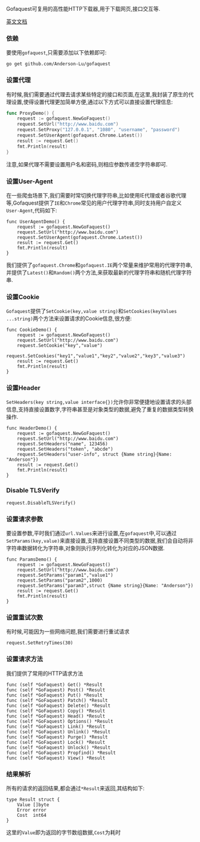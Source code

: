 Gofaquest可复用的高性能HTTP下载器,用于下载网页,接口交互等.

[英文文档](https://github.com/Anderson-Lu/gofaquest/blob/master/README.MD)

### 依赖


要使用`gofaquest`,只需要添加以下依赖即可:

```golang
go get github.com/Anderson-Lu/gofaquest
```

### 设置代理

有时候,我们需要通过代理去请求某些特定的接口和页面,在这里,我封装了原生的代理设置,使得设置代理更加简单方便,通过以下方式可以直接设置代理信息:

```go
func ProxyDemo() {
	request := gofaquest.NewGoFaquest()
	request.SetUrl("http://www.baidu.com")
	request.SetProxy("127.0.0.1", "1080", "username", "password")
	request.SetUserAgent(gofaquest.Chrome.Latest())
	result := request.Get()
	fmt.Println(result)
}
```

注意,如果代理不需要设置用户名和密码,则相应参数传递空字符串即可.

### 设置User-Agent

在一些爬虫场景下,我们需要时常切换代理字符串,比如使用IE代理或者谷歌代理等,Gofaquest提供了`IE`和`Chrome`常见的用户代理字符串,同时支持用户自定义`User-Agent`,代码如下:

```golang
func UserAgentDemo() {
	request := gofaquest.NewGoFaquest()
	request.SetUrl("http://www.baidu.com")
	request.SetUserAgent(gofaquest.Chrome.Latest())
	result := request.Get()
	fmt.Println(result)
}
```

我们提供了`gofaquest.Chrome`和`gofaquest.IE`两个常量来维护常用的代理字符串,并提供了`Latest()`和`Random()`两个方法,来获取最新的代理字符串和随机代理字符串.

### 设置Cookie

`Gofaquest`提供了`SetCookie(key,value string)`和`SetCookies(keyValues ...string)`两个方法来设置请求的Cookie信息,很方便:

```golang
func CookieDemo() {
	request := gofaquest.NewGoFaquest()
	request.SetUrl("http://www.baidu.com")
	request.SetCookie("key","value")
	request.SetCookies("key1","value1","key2","value2","key3","value3")
	result := request.Get()
	fmt.Println(result)
}
```

### 设置Header

`SetHeaders(key string,value interface{})`允许你非常便捷地设置请求的头部信息,支持直接设置数字,字符串甚至是对象类型的数据,避免了重复的数据类型转换操作.

```golang
func HeaderDemo() {
	request := gofaquest.NewGoFaquest()
	request.SetUrl("http://www.baidu.com")
	request.SetHeaders("name", 123456)
	request.SetHeaders("token", "abcde")
	request.SetHeaders("user-info", struct {Name string}{Name: "Anderson"})
	result := request.Get()
	fmt.Println(result)
}
```

### Disable TLSVerify

```golang
request.DisableTLSVerify()
```


### 设置请求参数

要设置参数,平时我们通过`url.Values`来进行设置,在`gofaquest`中,可以通过`SetParams(key,value)`来直接设置,支持直接设置不同类型的数据,我们会自动将非字符串数据转化为字符串,对象则执行序列化转化为对应的JSON数据.

```golang
func ParamsDemo() {
	request := gofaquest.NewGoFaquest()
	request.SetUrl("http://www.baidu.com")
	request.SetParams("param1","value1")
	request.SetParams("param2",1000)
	request.SetParams("param3",struct {Name string}{Name: "Anderson"})
	result := request.Get()
	fmt.Println(result)
}
```

###  设置重试次数

有时候,可能因为一些网络问题,我们需要进行重试请求

```golang
request.SetRetryTimes(30)
```

### 设置请求方法

我们提供了常用的HTTP请求方法

```golang
func (self *GoFaquest) Get() *Result
func (self *GoFaquest) Post() *Result
func (self *GoFaquest) Put() *Result
func (self *GoFaquest) Patch() *Result
func (self *GoFaquest) Delete() *Result
func (self *GoFaquest) Copy() *Result
func (self *GoFaquest) Head() *Result
func (self *GoFaquest) Options() *Result
func (self *GoFaquest) Link() *Result
func (self *GoFaquest) Unlink() *Result
func (self *GoFaquest) Purge() *Result
func (self *GoFaquest) Lock() *Result
func (self *GoFaquest) Unlock() *Result
func (self *GoFaquest) Propfind() *Result
func (self *GoFaquest) View() *Result
```

### 结果解析

所有的请求的返回结果,都会通过`*Result`来返回,其结构如下:

```golang
type Result struct {
	Value []byte
	Error error
	Cost  int64
}
```

这里的`Value`即为返回的字节数组数据,`Cost`为耗时